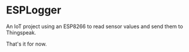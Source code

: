 # ESPLogger
An IoT project using an ESP8266 to read sensor values and send them to Thingspeak.



That's it for now.

